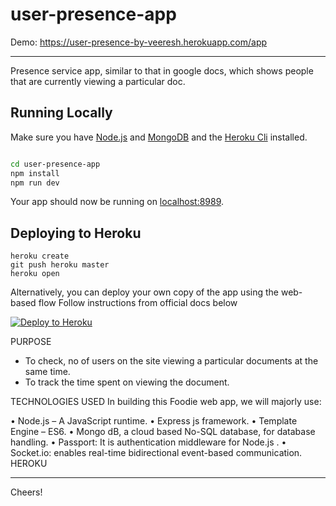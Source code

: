 # user-presence-app

Demo: https://user-presence-by-veeresh.herokuapp.com/app

---
Presence service app, similar to that in google docs, which shows people that are
currently viewing a particular doc.


## Running Locally
Make sure you have [Node.js](http://nodejs.org/) and [MongoDB](https://docs.mongodb.com/manual/installation/) and the [Heroku Cli](https://devcenter.heroku.com/articles/heroku-cli) installed.

```sh

cd user-presence-app
npm install
npm run dev
```

Your app should now be running on [localhost:8989](http://localhost:8989/).


## Deploying to Heroku
```
heroku create
git push heroku master
heroku open
```
Alternatively, you can deploy your own copy of the app using the web-based flow
Follow instructions from official docs below

[![Deploy to Heroku](https://www.herokucdn.com/deploy/button.png)](https://devcenter.heroku.com/categories/deployment)

PURPOSE
* To check, no of users on the site viewing a particular documents at the same time.
* To track the time spent on viewing the document. 

TECHNOLOGIES USED
In building this Foodie web app, we will majorly use:

• Node.js – A JavaScript runtime.
• Express js framework.
• Template Engine – ES6.
• Mongo dB, a cloud based No-SQL database, for database handling.
• Passport: It is authentication middleware for Node.js .
• Socket.io: enables real-time bidirectional event-based communication.
HEROKU

---

Cheers!
